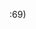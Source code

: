 :69)

<!---
JEINv/JEINv is a ✨ special ✨ repository because its `README.md` (this file) appears on your GitHub profile.
You can click the Preview link to take a look at your changes.
--->
